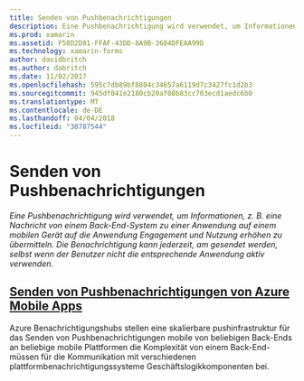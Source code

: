 ```yaml
---
title: Senden von Pushbenachrichtigungen
description: Eine Pushbenachrichtigung wird verwendet, um Informationen, z. B. eine Nachricht von einem Back-End-System zu einer Anwendung auf einem mobilen Gerät auf die Anwendung Engagement und Nutzung erhöhen zu übermitteln. Die Benachrichtigung kann jederzeit, am gesendet werden, selbst wenn der Benutzer nicht die entsprechende Anwendung aktiv verwenden.
ms.prod: xamarin
ms.assetid: F58D2D81-FFAF-43DD-8A9B-3684DFEAA99D
ms.technology: xamarin-forms
author: davidbritch
ms.author: dabritch
ms.date: 11/02/2017
ms.openlocfilehash: 595c7db89bf8804c34657a6119d7c3427fc1d2b3
ms.sourcegitcommit: 945df041e2180cb20af08b83cc703ecd1aedc6b0
ms.translationtype: MT
ms.contentlocale: de-DE
ms.lasthandoff: 04/04/2018
ms.locfileid: "30787544"
---
```

# <a name="sending-push-notifications"></a>Senden von Pushbenachrichtigungen

_Eine Pushbenachrichtigung wird verwendet, um Informationen, z. B. eine Nachricht von einem Back-End-System zu einer Anwendung auf einem mobilen Gerät auf die Anwendung Engagement und Nutzung erhöhen zu übermitteln. Die Benachrichtigung kann jederzeit, am gesendet werden, selbst wenn der Benutzer nicht die entsprechende Anwendung aktiv verwenden._

## <a name="sending-push-notifications-from-azure-mobile-appsazuremd"></a>[Senden von Pushbenachrichtigungen von Azure Mobile Apps](azure.md)

Azure Benachrichtigungshubs stellen eine skalierbare pushinfrastruktur für das Senden von Pushbenachrichtigungen mobile von beliebigen Back-Ends an beliebige mobile Plattformen die Komplexität von einem Back-End-müssen für die Kommunikation mit verschiedenen plattformbenachrichtigungssysteme Geschäftslogikkomponenten bei.

